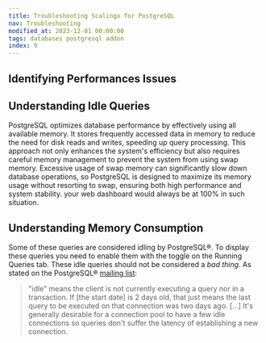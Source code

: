 ```yaml
---
title: Troubleshooting Scalingo for PostgreSQL
nav: Troubleshooting
modified_at: 2023-12-01 00:00:00
tags: databases postgresql addon
index: 9
---
```


## Identifying Performances Issues


## Understanding Idle Queries

PostgreSQL optimizes database performance by effectively using all available memory. It stores frequently accessed data in memory to reduce the need for disk reads and writes, speeding up query processing. This approach not only enhances the system's efficiency but also requires careful memory management to prevent the system from using swap memory. Excessive usage of swap memory can significantly slow down database operations, so PostgreSQL is designed to maximize its memory usage without resorting to swap, ensuring both high performance and system stability.
your web dashboard would always be at 100% in such situation.


## Understanding Memory Consumption

Some of these queries are considered idling by PostgreSQL®. To display these
queries you need to enable them with the toggle on the Running Queries tab.
These idle queries should not be considered a _bad thing_. As
stated on the PostgreSQL® [mailing list](https://postgrespro.com/list/id/CAC6ry0LFHv+eMjpde_3jqfSnG9hg2O6s=9VTwLh2jiYydXSqGg@mail.gmail.com):

> "idle" means the client is not currently executing a query nor in a
  transaction. If [the start date] is 2 days old, that just means the last
  query to be executed on that connection was two days ago. [...] It's
  generally desirable for a connection pool to have a few idle connections so
  queries don't suffer the latency of establishing a new connection.
